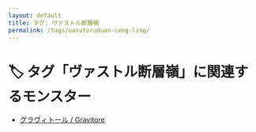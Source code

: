 ```yaml
---
layout: default
title: タグ: ヴァストル断層嶺
permalink: /tags/uasutoruduan-ceng-ling/
---
```

# 🏷️ タグ「ヴァストル断層嶺」に関連するモンスター

- [グラヴィトール / Gravitore](/monsterdex/monster/Gravitore.html)